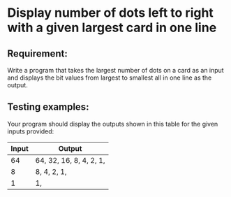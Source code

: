 # Display number of dots left to right with a given largest card in one line

## Requirement:

Write a program that takes the largest number of dots on a card as an input
and displays the bit values from largest to smallest all in one line as the
output.

## Testing examples:

Your program should display the outputs shown in this table for the given
inputs provided:

| Input | Output                  |
|-------|-------------------------|
| 64    | 64, 32, 16, 8, 4, 2, 1, |
| 8     | 8, 4, 2, 1,             |
| 1     | 1,                      |

